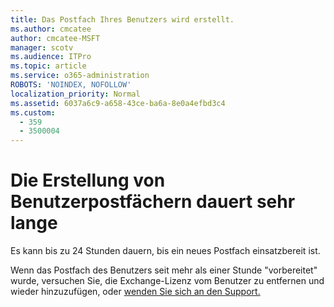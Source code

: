 ```yaml
---
title: Das Postfach Ihres Benutzers wird erstellt.
ms.author: cmcatee
author: cmcatee-MSFT
manager: scotv
ms.audience: ITPro
ms.topic: article
ms.service: o365-administration
ROBOTS: 'NOINDEX, NOFOLLOW'
localization_priority: Normal
ms.assetid: 6037a6c9-a658-43ce-ba6a-8e0a4efbd3c4
ms.custom:
  - 359
  - 3500004
---
```


# <a name="user-mailbox-creation-is-taking-a-long-time"></a>Die Erstellung von Benutzerpostfächern dauert sehr lange

Es kann bis zu 24 Stunden dauern, bis ein neues Postfach einsatzbereit ist.
  
Wenn das Postfach des Benutzers seit mehr als einer Stunde "vorbereitet" wurde, versuchen Sie, die Exchange-Lizenz vom Benutzer zu entfernen und wieder hinzuzufügen, oder [wenden Sie sich an den Support.](https://go.microsoft.com/fwlink/p/?linkid=518322)
